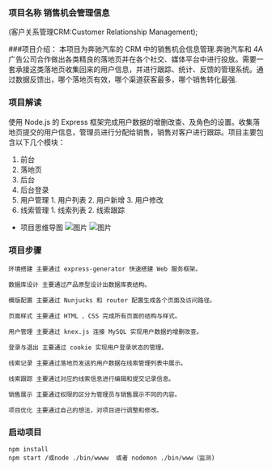 ### 项目名称 销售机会管理信息 
(客户关系管理CRM:Customer Relationship Management);

###项目介绍：
本项目为奔驰汽车的 CRM 中的销售机会信息管理.奔驰汽车和 4A 广告公司合作做出各类精良的落地页并在各个社交、媒体平台中进行投放。需要一套承接这类落地页收集回来的用户信息，并进行跟踪、统计、反馈的管理系统。通过数据反馈出，哪个落地页有效，哪个渠道获客最多，哪个销售转化最强.
 ### 项目解读
 使用 Node.js 的 Express 框架完成用户数据的增删改查、及角色的设置。收集落地页提交的用户信息，管理员进行分配给销售，销售对客户进行跟踪。项目主要包含以下几个模块：
 
1. 前台
  1. 落地页
2. 后台
  1. 后台登录
  2. 用户管理
    1. 用户列表
    2. 用户新增
    3. 用户修改
  3. 线索管理
    1. 线索列表
    2. 线索跟踪

*  项目思维导图
![图片](https://uploader.shimo.im/f/8rwtAbOCyKgO2cyn.png!thumbnail)
![图片](https://uploader.shimo.im/f/EwZZsWDq7pcLPmd8.png!thumbnail)

### 项目步骤
    环境搭建 主要通过 express-generator 快速搭建 Web 服务框架。

    数据库设计 主要通过产品原型设计出数据库表结构。

    模版配置 主要通过 Nunjucks 和 router 配置生成各个页面及访问路径。

    页面样式 主要通过 HTML 、CSS 完成所有页面的结构与样式。

    用户管理 主要通过 knex.js 连接 MySQL 实现用户数据的增删改查。

    登录与退出 主要通过 cookie 实现用户登录状态的管理。

    线索记录 主要通过落地页发送的用户数据在线索管理列表中展示。

    线索跟踪 主要通过对应的线索信息进行编辑和提交记录信息。

    销售展示 主要通过权限的区分为管理员与销售展示不同的内容。

    项目优化 主要通过自己的想法，对项目进行调整和修改。

### 启动项目
    npm install
    npm start /或node ./bin/wwww  或者 nodemon ./bin/www（监测)
